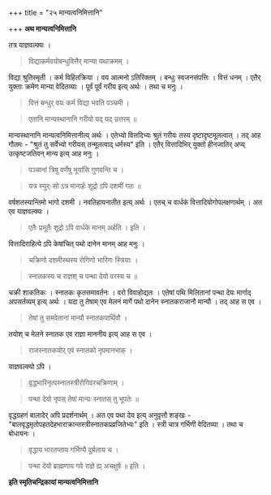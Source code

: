 +++
title = "२५ मान्यत्वनिमित्तानि"

+++
**अथ मान्यत्वनिमित्तानि**

तत्र याज्ञवल्क्यः ।

> विद्याकर्मवयोबन्धुवित्तैर् मान्या यथाक्रमम् ।

विद्या श्रुतिस्मृती । कर्म विहितक्रिया । वय आत्मनो ऽतिरिक्तम् । बन्धुः स्वजनसंपत्तिः । वित्तं धनम् । एतैर् युक्ताः क्रमेण मान्या वेदितव्याः । पूर्वं पूर्वं गरीय इत्य् अर्थः । तथा च मनुः ।

> वित्तं बन्धुर् वयः कर्म विद्या भवति पञ्चमी ।

> एतानि मान्यस्थानानि गरीयो यद् यद् उत्तरम् ॥

मान्यस्थानानि मान्यत्वनिमित्तानीत्य् अर्थः । एतेभ्यो वित्तदिभ्यः श्रुतं गरीयः तस्य दृष्टादृष्टमूलत्वात् । तद् आह गौतमः -  "श्रुतं तु सर्वेभ्यो गरीयस् तन्मूलत्वाद् धर्मस्य" इति । एतैर् वित्तादिभिर् युक्तो हीनजातिर् अप्य् उत्कृष्टजतिवन् मान्य इत्य् आह मनुः ।

> पञ्चानां त्रिषु वर्णेषु भूयांसि गुणवन्ति च ।

> यत्र स्युर्ः सो ऽत्र मानार्हः शूद्रो ऽपि दशमीं गतः ॥

वर्षशतस्यान्तिमो भागो दशमी । नवतिहायनातीत इत्य् अर्थः । एतच् च वार्धकं वित्तादियोगोपलक्षणार्थम् । अत एव याज्ञवल्क्यः ।

> एतैः प्रभूतैः शूद्रो ऽपि वार्धके मानम् अर्हति । इति ।

वित्तादिराहित्ये ऽपि केषांचित् पथो दानेन मानम् आह मनुः ।

> चक्रिणो दशमीस्थस्य रोगिणो भारिणः स्त्रियाः ।

> स्नातकस्य च राज्ञश् च पन्था देयो वरस्य च ॥

चक्री शाकतिकः । स्नातकः कृतसमावर्तनः । वरो विवाहोद्यतः । एतेषां पथि मिलितानां पन्था देयः मार्गाद् अपसर्तव्यम् इत्य् अर्थः । यदा तु तेषाम् एव मेलनं मार्गे पथो दानेन स्नातकराजानौ मान्यौ । तद् आह स एव ।

> तेषां तु समवेतानां मान्यौ स्नातकपार्थिवौ ।

तयोश् च मेलने स्नातक एव राज्ञा माननीय इत्य् आह स एव ।

> राजस्नातकयोर् एवं स्नातको नृपमानभाक् ।

याज्ञवल्क्यो ऽपि ।

> वृद्धभारिनृत्पस्नातस्त्रीरोगिवरचक्रिणाम् ।

> पन्था देयो नृपस् तेषां मान्यः स्नातस् तु भूपतेः ॥

वृद्धग्रहणं बालादेर् अपि प्रदर्शनार्थम् । अत एव पथा देय इत्य् अनुवृत्तौ शङ्खः -  "बालवृद्धमृतोपहतदेहभाराक्रान्तस्त्रीस्नातकप्रव्रजितेभ्यः" इति । स्त्री चात्र गर्भिणी वेदितव्या । तथा च बोधायनः ।

> वृद्धाय भारतप्ताय गर्भिण्यै दुर्बलाय च ।

> पन्था देयो ब्राह्मणाय गवे राज्ञे ह्य् अचक्षुषे ॥ इति ।

**इति स्मृतिचन्द्रिकायां मान्यत्वनिमित्तानि**
